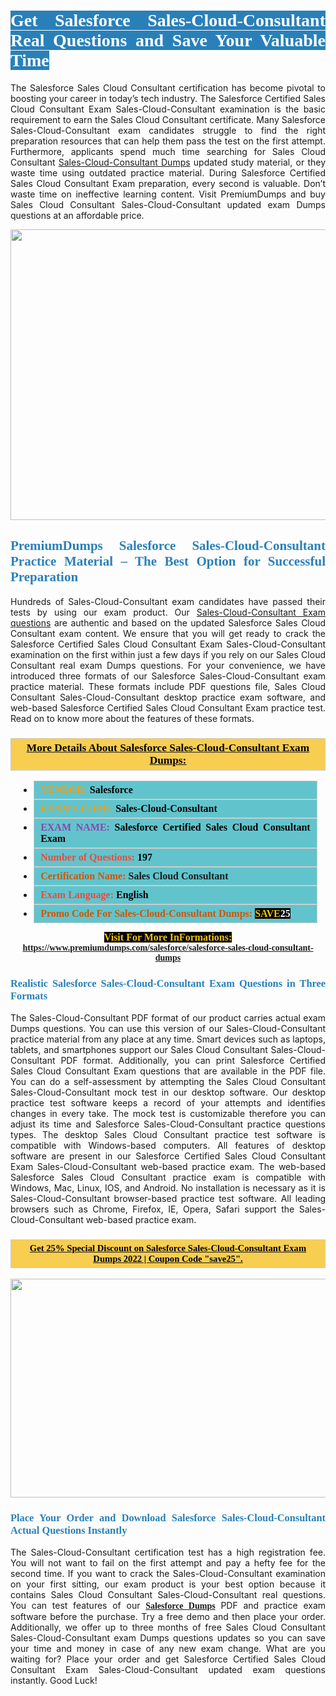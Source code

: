 <h1 style="text-align: justify;"><span style="color:#ffffff;"><span style="font-family:Georgia,serif;"><strong><span style="background-color:#2980b9;">Get Salesforce Sales-Cloud-Consultant Real Questions and Save Your Valuable Time</span></strong></span></span></h1>

<p style="text-align: justify;">The Salesforce Sales Cloud Consultant certification has become pivotal to boosting your career in today’s tech industry. The Salesforce Certified Sales Cloud Consultant Exam Sales-Cloud-Consultant examination is the basic requirement to earn the Sales Cloud Consultant certificate. Many Salesforce Sales-Cloud-Consultant exam candidates struggle to find the right preparation resources that can help them pass the test on the first attempt. Furthermore, applicants spend much time searching for Sales Cloud Consultant <a href="https://www.premiumdumps.com/salesforce/salesforce-sales-cloud-consultant-dumps">Sales-Cloud-Consultant Dumps</a> updated study material, or they waste time using outdated practice material. During Salesforce Certified Sales Cloud Consultant Exam preparation, every second is valuable. Don’t waste time on ineffective learning content. Visit PremiumDumps and buy Sales Cloud Consultant Sales-Cloud-Consultant updated exam Dumps questions at an affordable price.</p>

<p style="text-align: center;"><a href="https://www.premiumdumps.com/salesforce/salesforce-sales-cloud-consultant-dumps"><img alt="" src="https://i.imgur.com/KJGzbJ2.jpeg" style="width: 700px; height: 465px;" /></a></p>

<h2 style="text-align: justify;"><span style="color:#2980b9;"><span style="font-family:Georgia,serif;"><strong>PremiumDumps Salesforce Sales-Cloud-Consultant Practice Material – The Best Option for Successful Preparation</strong></span></span></h2>

<p style="text-align: justify;">Hundreds of Sales-Cloud-Consultant exam candidates have passed their tests by using our exam product. Our <a href="https://www.premiumdumps.com/salesforce/salesforce-sales-cloud-consultant-dumps">Sales-Cloud-Consultant Exam questions</a> are authentic and based on the updated Salesforce Sales Cloud Consultant exam content. We ensure that you will get ready to crack the Salesforce Certified Sales Cloud Consultant Exam Sales-Cloud-Consultant examination on the first within just a few days if you rely on our Sales Cloud Consultant real exam Dumps questions. For your convenience, we have introduced three formats of our Salesforce Sales-Cloud-Consultant exam practice material. These formats include PDF questions file, Sales Cloud Consultant Sales-Cloud-Consultant desktop practice exam software, and web-based Salesforce Certified Sales Cloud Consultant Exam practice test. Read on to know more about the features of these formats.</p>

<h3 style="background: #f7ce50; border: 1px solid rgb(204, 204, 204); padding: 5px 10px; text-align: center;"><span style="font-family:Georgia,serif;"><u><u><span style="color:#000000;"><span style="font-size:11pt"><span style="line-height:normal"><b><span style="font-size:13.0pt"><span cambria="">More Details About Salesforce Sales-Cloud-Consultant Exam Dumps:</span></span></b></span></span></span></u></u></span></h3>

<ul>
	<li style="margin:0cm 10pt">
	<div style="background:#61c4cd; border: 1px solid rgb(204, 204, 204); padding: 5px 10px; text-align: justify;"><span style="font-family:Georgia,serif;"><span style="font-size:11pt"><span style="line-height:normal"><b><span style="font-size:12.0pt"><span new="" roman="" times=""><span style="color:#f39c12;">VENDOR:</span> <span style="color:#000000;">Salesforce</span></span></span></b></span></span></span></div>
	</li>
	<li style="margin:0cm 10pt">
	<div style="background: #61c4cd; border: 1px solid rgb(204, 204, 204); padding: 5px 10px; text-align: justify;"><span style="font-family:Georgia,serif;"><span style="font-size:11pt"><span style="line-height:normal"><b><span style="font-size:12.0pt"><span new="" roman="" times=""><span style="color:#f39c12;">EXAM CCODE:</span> <span style="color:#000000;">Sales-Cloud-Consultant</span></span></span></b></span></span></span></div>
	</li>
	<li style="margin:0cm 10pt">
	<div style="background: #61c4cd; border: 1px solid rgb(204, 204, 204); padding: 5px 10px; text-align: justify;"><span style="font-family:Georgia,serif;"><span style="font-size:11pt"><span style="line-height:normal"><b><span style="font-size:12.0pt"><span new="" roman="" times=""><span style="color:#8e44ad;">EXAM NAME:</span> <span style="color:#000000;">Salesforce Certified Sales Cloud Consultant Exam</span></span></span></b></span></span></span></div>
	</li>
	<li style="margin:0cm 10pt">
	<div style="background: #61c4cd; border: 1px solid rgb(204, 204, 204); padding: 5px 10px;"><span style="font-family:Georgia,serif;"><span style="font-size:11pt"><span style="line-height:normal"><b><span style="font-size:12.0pt"><span new="" roman="" times=""><span style="color:#e74c3c;">Number of Questions:</span><span style="color:#000000;"><span style="color:#f1c40f;"> </span>197</span></span></span></b></span></span></span></div>
	</li>
	<li style="margin:0cm 10pt">
	<div style="background: #61c4cd; border: 1px solid rgb(204, 204, 204); padding: 5px 10px; text-align: justify;"><span style="font-family:Georgia,serif;"><span style="font-size:11pt"><span style="line-height:normal"><b><span style="font-size:12.0pt"><span new="" roman="" times=""><span style="color:#d35400;">Certification Name:</span> Sales Cloud Consultant</span></span></b></span></span></span></div>
	</li>
	<li style="margin:0cm 10pt">
	<div style="background: #61c4cd; border: 1px solid rgb(204, 204, 204); padding: 5px 10px; text-align: justify;"><span style="font-family:Georgia,serif;"><span style="font-size:11pt"><span style="line-height:normal"><b><span style="font-size:12.0pt"><span new="" roman="" times=""><span style="color:#e74c3c;">Exam Language:</span> <span style="color:#000000;">English</span></span></span></b></span></span></span></div>
	</li>
	<li style="margin:0cm 10pt">
	<div style="background: #61c4cd; border: 1px solid rgb(204, 204, 204); padding: 5px 10px;"><span style="font-family:Georgia,serif;"><span style="font-size:11pt"><span style="line-height:normal"><b><span style="font-size:12.0pt"><span new="" roman="" times=""><span style="color:#d35400;">Promo Code For Sales-Cloud-Consultant Dumps:</span><span style="color:#f1c40f;"> <span style="background-color:#000000;">SAVE</span></span><span style="color:#ffffff;"><span style="background-color:#000000;">25</span></span></span></span></b></span></span></span></div>
	</li>
</ul>

<p style="text-align: center;"><span style="font-family:Georgia,serif;"><strong><span style="font-size:16px;"><span style="color:#f1c40f;"><span style="background-color:#000000;">Visit For More InFormations:</span></span></span> <a href="https://www.premiumdumps.com/salesforce/salesforce-sales-cloud-consultant-dumps">https://www.premiumdumps.com/salesforce/salesforce-sales-cloud-consultant-dumps</a></strong></span></p>

<h3 style="text-align: justify;"><span style="color:#2980b9;"><span style="font-family:Georgia,serif;"><strong><strong><strong>Realistic Salesforce Sales-Cloud-Consultant Exam Questions in Three Formats</strong></strong></strong></span></span></h3>

<p style="text-align: justify;">The Sales-Cloud-Consultant PDF format of our product carries actual exam Dumps questions. You can use this version of our Sales-Cloud-Consultant practice material from any place at any time. Smart devices such as laptops, tablets, and smartphones support our Sales Cloud Consultant Sales-Cloud-Consultant PDF format. Additionally, you can print Salesforce Certified Sales Cloud Consultant Exam questions that are available in the PDF file. You can do a self-assessment by attempting the Sales Cloud Consultant Sales-Cloud-Consultant mock test in our desktop software. Our desktop practice test software keeps a record of your attempts and identifies changes in every take. The mock test is customizable therefore you can adjust its time and Salesforce Sales-Cloud-Consultant practice questions types. The desktop Sales Cloud Consultant practice test software is compatible with Windows-based computers. All features of desktop software are present in our Salesforce Certified Sales Cloud Consultant Exam Sales-Cloud-Consultant web-based practice exam. The web-based Salesforce Sales Cloud Consultant practice exam is compatible with Windows, Mac, Linux, IOS, and Android. No installation is necessary as it is Sales-Cloud-Consultant browser-based practice test software. All leading browsers such as Chrome, Firefox, IE, Opera, Safari support the Sales-Cloud-Consultant web-based practice exam.</p>

<h3 style="background: rgb(247, 206, 80); border: 1px solid rgb(204, 204, 204); padding: 5px 10px; text-align: center;"><span style="font-family:Georgia,serif;"><u><span style="color:#000000;"><span style="font-size:11pt;"><span style="line-height:normal;"><b><span cambria="">Get 25% Special Discount on Salesforce Sales-Cloud-Consultant Exam Dumps 2022 | Coupon Code "save25".</span></b></span></span></span></u></span></h3>

<p style="text-align: center;"><strong><strong><a href="https://www.premiumdumps.com/salesforce/salesforce-sales-cloud-consultant-dumps"><img alt="" src="https://i.imgur.com/F18GQwv.jpeg" style="width: 700px; height: 350px;" /></a></strong></strong></p>

<h3 style="text-align: justify;"><strong><span style="color:#2980b9;"><span style="font-family:Georgia,serif;"><strong><strong><strong>Place Your Order and Download Salesforce Sales-Cloud-Consultant Actual Questions Instantly</strong></strong></strong></span></span></strong></h3>

<p style="text-align: justify;">The Sales-Cloud-Consultant certification test has a high registration fee. You will not want to fail on the first attempt and pay a hefty fee for the second time. If you want to crack the Sales-Cloud-Consultant examination on your first sitting, our exam product is your best option because it contains Sales Cloud Consultant Sales-Cloud-Consultant real questions. You can test features of our <span style="font-family:Georgia,serif;"><strong><a href="https://www.premiumdumps.com/salesforce-exam-dumps">Salesforce Dumps</a></strong></span> PDF and practice exam software before the purchase. Try a free demo and then place your order. Additionally, we offer up to three months of free Sales Cloud Consultant Sales-Cloud-Consultant exam Dumps questions updates so you can save your time and money in case of any new exam change. What are you waiting for? Place your order and get Salesforce Certified Sales Cloud Consultant Exam Sales-Cloud-Consultant updated exam questions instantly. Good Luck!</p>
